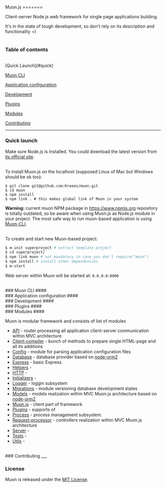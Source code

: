 <br>
<a name='muon'></a>
Muon.js
=======
<br>

Client-server Node.js  web framework for single page applications building.

It's in the state of tough development, so don't rely on its description and functionality =) 
<br>
<br>

### Table of contents ####

<br>
[Quick Launch](#quick)  

[Muon CLI](#cli)  

[Application configuration](#config)   

[Development](#development)  

[Plugins](#plugins)   

[Modules](#modules)  

[Contributing](#contrib)  


----

<a name='quick_launch'></a>
### Quick launch ####

Make sure Node.js is installed. You could download the latest version from [its official site](http://nodejs.org/download/).
<br>
<br>

To install Muon.js on the localhost (supposed Linux of Mac but Windows should be ok too):


```
$ git clone git@github.com:Kreees/muon.git
$ cd muon
$ npm install
$ npm link . # this makes global link of Muon in your system
``` 
**Warning:** current muon NPM package in <https://www.npmjs.org> repository is totally outdated, so be aware when using Muon.js as Node.js module in your project. The most safe way to run muon-based application is using [Muon-CLI](#cli).
<br>
<br>

To create and start new Muon-based project:

```sh
$ m-init superproject # extract template project
$ cd superproject/
$ npm link muon # not mandatory in case you don't require("muon")
$ npm install # install other dependencies
$ m-start
```

Web server within Muon will be started at: `0.0.0.0:8000`

<br>
<a name='cli'></a>
### Muon CLI ####

<br>
<a name='config'></a>
### Application configuration ####

<br>
<a name='development'></a>
### Development ####

<br>
<a name='plugins'></a>
### Plugins ####



<br>
<a name='modules'></a>
### Modules ####


Muon is modular framework and consists of list of modules

- [API](/Kreees/muon-api) - router processing all application client-server communication within MVC architecture
- [Client-compiler](/Kreees/muon-client-compiler) - bunch of methods to prepare single HTML-page and all its additions
- [Config](/Kreees/muon-config) - module for parsing application configuration files
- [Database](/Kreees/muon-database) - database provider based on [node-orm2](https://github.com/dresende/node-orm2)
- [Express](/Kreees/muon-express) - basic Express 
- [Helpers](/Kreees/muon-helpers) - 
- [HTTP](/Kreees/muon-http) - 
- [Initializers](/Kreees/muon-initializers) - 
- [Logger](/Kreees/muon-logger) - loggin subsystem
- [Migrations](/Neila/muon-migrations) - module versioning database development states
- [Models](/Kreees/muon-models) - models realization within MVC Muon.js architecture based on [node-orm2](https://github.com/dresende/node-orm2)
- [Muon.js](/Kreees/muon-muonjs) - client part of framework
- [Plugins](/Kreees/muon-plugins) - supports of  
- [Process](/Kreees/muon-process) - process management subsystem.
- [Request-processor](/Kreees/muon-request-processing) - controllers realization within MVC Muon.js architecture
- [Server](/Kreees/muon-server) - 
- [Tests](/Kreees/muon-testing) - 
- [Utils](/Kreees/muon-utils) - 

<br>
<a name='contrib'></a>
### Contributing
___

### License ####


Muon is released under the [MIT License](http://opensource.org/licenses/MIT).

